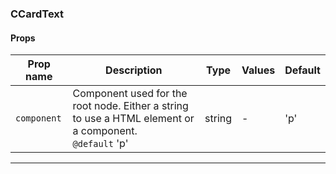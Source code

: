 ### CCardText

#### Props

| Prop name              | Description                                                                                                | Type   | Values | Default |
| ---------------------- | ---------------------------------------------------------------------------------------------------------- | ------ | ------ | ------- |
| <code>component</code> | Component used for the root node. Either a string to use a HTML element or a component.<br/>`@default` 'p' | string | -      | 'p'     |

---
